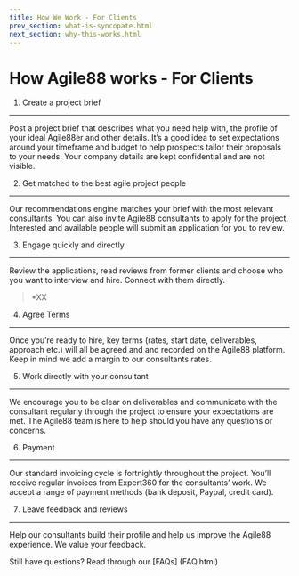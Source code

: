 ```yaml
---
title: How We Work - For Clients
prev_section: what-is-syncopate.html
next_section: why-this-works.html
---
```


How Agile88 works - For Clients
===================

1. Create a project brief
-----------------------

Post a project brief that describes what you need help with, the profile of your ideal Agile88er and other details. It’s a good idea to set expectations around your timeframe and budget to help prospects tailor their proposals to your needs. Your company details are kept confidential and are not visible.

2. Get matched to the best agile project people
-------------------

Our recommendations engine matches your brief with the most relevant consultants. You can also invite Agile88 consultants to apply for the project. Interested and available people will submit an application for you to review.

3. Engage quickly and directly
---------------------------

Review the applications, read reviews from former clients and choose who you want to interview and hire. Connect with them directly.

> *XX


4. Agree Terms
------------------

Once you’re ready to hire, key terms (rates, start date, deliverables, approach etc.) will all be agreed and and recorded on the Agile88 platform. Keep in mind we add a margin to our consultants rates.


5. Work directly with your consultant
-------------------------------------

We encourage you to be clear on deliverables and communicate with the consultant regularly through the project to ensure your expectations are met. The Agile88 team is here to help should you have any questions or concerns.


6. Payment
-------------------------------------
Our standard invoicing cycle is fortnightly throughout the project. You’ll receive regular invoices from Expert360 for the consultants’ work. We accept a range of payment methods (bank deposit, Paypal, credit card).

7. Leave feedback and reviews
-------------------------------------

Help our consultants build their profile and help us improve the Agile88 experience. We value your feedback.

Still have questions? Read through our [FAQs] (FAQ.html)


